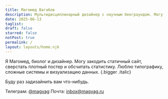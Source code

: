 ```yaml
---
title: Магомед Вагабов
description: Мультидисциплинарный дизайнер с научным бекграундом. Могу закодить статичный сайт, сверстать плотный постер и обсчитать статистику. Люблю типографику, сложные системы и визуализацию данных.
date: 2025-06-13
taglist: 
draft: false
starred: false
notPost: true
permalink: /
layout: layouts/home.njk
---
```


Я Магомед, биолог и дизайнер. Могу закодить статичный сайт, сверстать плотный постер и обсчитать статистику. Люблю типографику, сложные системы и визуализацию данных. {.bigger .italic}

Буду раз задизайнить вам что-нибудь.

Телеграм: [@magvag](https://t.me/magvag/)
Почта: inbox@magvag.ru